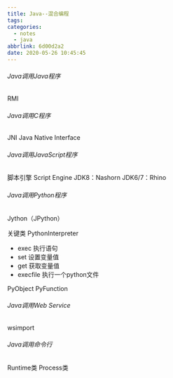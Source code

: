 ```yaml
---
title: Java--混合编程
tags:
categories:
  - notes
  - java
abbrlink: 6d00d2a2
date: 2020-05-26 10:45:45
---
```


###### Java调用Java程序

RMI

###### Java调用C程序

JNI Java Native Interface

###### Java调用JavaScript程序

脚本引擎 Script Engine
JDK8：Nashorn
JDK6/7：Rhino

###### Java调用Python程序

Jython（JPython）

关键类 PythonInterpreter

- exec 执行语句
- set 设置变量值
- get 获取变量值
- execfile 执行一个python文件

PyObject
PyFunction

###### Java调用Web Service

wsimport

###### Java调用命令行

Runtime类
Process类